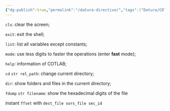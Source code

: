 ```yaml
---
{"dg-publish":true,"permalink":"/datura-directive/","tags":["Datura/COTLAB"],"noteIcon":""}
---
```



`cls`: clear the screen;

`exit`: exit the shell;

`list`: list all variables except constants;

`mode`: use less digits to faster the operations (enter **fast** mode);

`help`: information of COTLAB;

`cd` `str rel_path`: change current directory;

`dir`: show folders and files in the current directory;

`fdump` `str filename`: show the hexadecimal digits of the file

instant `ffset` with `dest_file sors_file sec_id`
